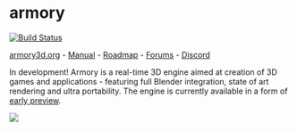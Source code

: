 armory
==============

[![Build Status](https://travis-ci.org/armory3d/armory.svg?branch=master)](https://travis-ci.org/armory3d/armory)

[armory3d.org](http://armory3d.org) - [Manual](http://armory3d.org/manual) - [Roadmap](https://github.com/armory3d/armory/projects) - [Forums](http://forums.armory3d.org) - [Discord](https://discordapp.com/invite/KTqYJHn)

In development! Armory is a real-time 3D engine aimed at creation of 3D games and applications - featuring full Blender integration, state of art rendering and ultra portability. The engine is currently available in a form of [early preview](http://armory3d.org/download.html).

![](http://armory3d.org/git/img1.jpg)
